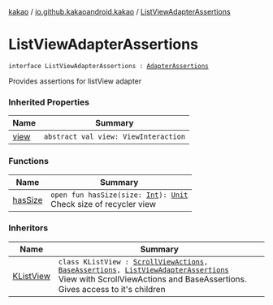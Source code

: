 [kakao](../../index.md) / [io.github.kakaoandroid.kakao](../index.md) / [ListViewAdapterAssertions](./index.md)

# ListViewAdapterAssertions

`interface ListViewAdapterAssertions : `[`AdapterAssertions`](../-adapter-assertions/index.md)

Provides assertions for listView adapter

### Inherited Properties

| Name | Summary |
|---|---|
| [view](../-adapter-assertions/view.md) | `abstract val view: ViewInteraction` |

### Functions

| Name | Summary |
|---|---|
| [hasSize](has-size.md) | `open fun hasSize(size: `[`Int`](https://kotlinlang.org/api/latest/jvm/stdlib/kotlin/-int/index.html)`): `[`Unit`](https://kotlinlang.org/api/latest/jvm/stdlib/kotlin/-unit/index.html)<br>Check size of recycler view |

### Inheritors

| Name | Summary |
|---|---|
| [KListView](../-k-list-view/index.md) | `class KListView : `[`ScrollViewActions`](../-scroll-view-actions/index.md)`, `[`BaseAssertions`](../-base-assertions/index.md)`, `[`ListViewAdapterAssertions`](./index.md)<br>View with ScrollViewActions and BaseAssertions. Gives access to it's children |
